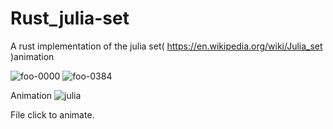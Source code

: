 # Rust_julia-set
A rust implementation of the julia set( https://en.wikipedia.org/wiki/Julia_set )animation

![foo-0000](https://user-images.githubusercontent.com/19541582/130339028-0f40e6b0-008f-467f-9ed6-ad16522708d8.png)
![foo-0384](https://user-images.githubusercontent.com/19541582/130339061-b88c0a7e-f67e-4587-9771-9a49021f805a.png)

Animation
![julia](https://user-images.githubusercontent.com/19541582/130339078-ed48fc0f-848b-49fb-bf68-02644e5ff9d5.png)

File click to animate.
